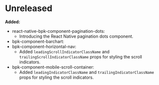 # Unreleased

**Added:**
- react-native-bpk-component-pagination-dots:
  - Introducing the React Native pagination dots component.
- bpk-component-barchart:
- bpk-component-horizontal-nav:
  - Added `leadingScrollIndicatorClassName` and `trailingScrollIndicatorClassName` props for styling the scroll indicators.
- bpk-component-mobile-scroll-container:
  - Added `leadingIndicatorClassName` and `trailingIndicatorClassName` props for styling the scroll indicators.
